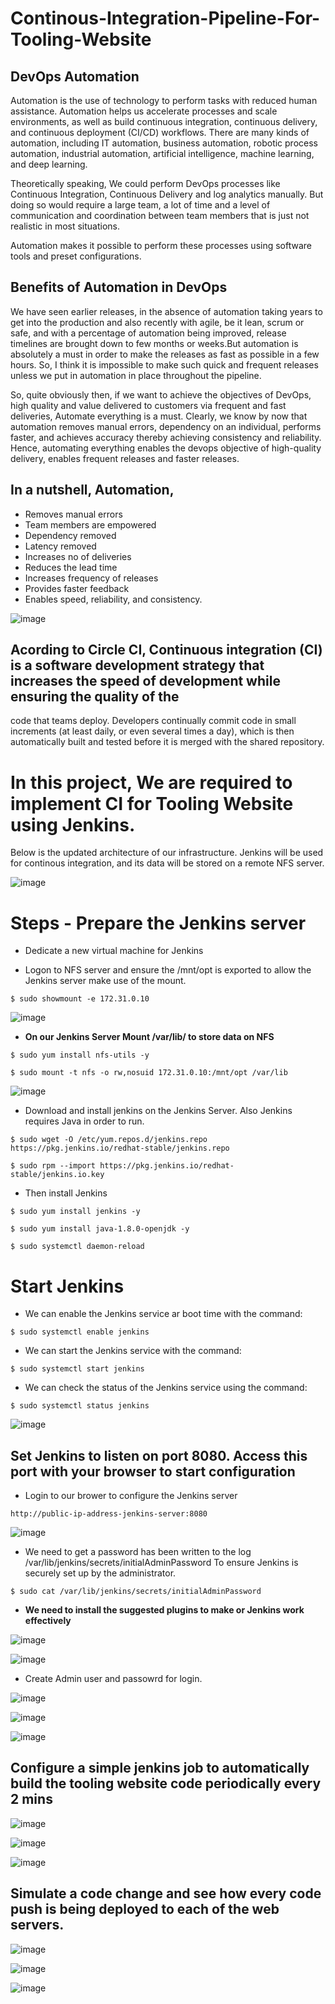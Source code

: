 # Continous-Integration-Pipeline-For-Tooling-Website

## DevOps Automation

Automation is the use of technology to perform tasks with reduced human assistance. Automation helps us accelerate processes and scale environments, as well as build continuous integration, continuous delivery, and continuous deployment (CI/CD) workflows. There are many kinds of automation, including IT automation, business automation, robotic process automation, industrial automation, artificial intelligence, machine learning, and deep learning.

Theoretically speaking, We could perform DevOps processes like Continuous Integration, Continuous Delivery and log analytics manually. But doing so would require a 
large team, a lot of time and a level of communication and coordination between team members that is just not realistic in most situations.

Automation makes it possible to perform these processes using software tools and preset configurations.


## Benefits of Automation in DevOps


We have seen earlier releases, in the absence of automation taking years to get into the production and also recently with agile, be it lean, scrum or safe, and with a percentage of automation being improved, release timelines are brought down to few months or weeks.But automation is absolutely a must in order to make the releases as fast as possible in a few hours. So, I think it is impossible to make such quick and frequent releases unless we put in automation in place throughout the pipeline.

So, quite obviously then, if we want to achieve the objectives of DevOps, high quality and value delivered to customers via frequent and fast deliveries, Automate everything is a must. Clearly, we know by now that automation removes manual errors, dependency on an individual, performs faster, and achieves accuracy thereby achieving consistency and reliability. Hence, automating everything enables the devops objective of high-quality delivery, enables frequent releases and faster
releases.



## In a nutshell, Automation,

- Removes manual errors
- Team members are empowered
- Dependency removed
- Latency removed
- Increases no of deliveries
- Reduces the lead time
- Increases frequency of releases
- Provides faster feedback
- Enables speed, reliability, and consistency.



![image](https://user-images.githubusercontent.com/85270361/168469493-6d91c256-226e-4e20-911a-38f04238752d.png)


## Acording to Circle CI, Continuous integration (CI) is a software development strategy that increases the speed of development while ensuring the quality of the 
code that teams deploy. Developers continually commit code in small increments (at least daily, or even several times a day), which is then automatically built 
and tested before it is merged with the shared repository.



# In this project, We are required to implement CI for Tooling Website using Jenkins.


Below is the updated architecture of our infrastructure. Jenkins will be used for continous integration, and its data will be stored on a remote NFS server.



![image](https://user-images.githubusercontent.com/85270361/168469571-4918b224-1933-46f0-9c13-9f7f0d89379b.png)



# Steps - Prepare the Jenkins server


- Dedicate a new virtual machine for Jenkins

- Logon to NFS server and ensure the /mnt/opt is exported to allow the Jenkins server make use of the mount.


```
$ sudo showmount -e 172.31.0.10
```



![image](https://user-images.githubusercontent.com/85270361/168469658-5e1b0813-4e2c-4aac-bb19-a269c61bd178.png)



- **On our Jenkins Server Mount /var/lib/ to store data on NFS**


```
$ sudo yum install nfs-utils -y
```


```
$ sudo mount -t nfs -o rw,nosuid 172.31.0.10:/mnt/opt /var/lib
```


![image](https://user-images.githubusercontent.com/85270361/168469833-3d8d7905-d8ed-47cd-9e4d-1b4de1065ae5.png)


- Download and install jenkins on the Jenkins Server. Also Jenkins requires Java in order to run.



```
$ sudo wget -O /etc/yum.repos.d/jenkins.repo https://pkg.jenkins.io/redhat-stable/jenkins.repo

$ sudo rpm --import https://pkg.jenkins.io/redhat-stable/jenkins.io.key
```


- Then install Jenkins


```
$ sudo yum install jenkins -y

$ sudo yum install java-1.8.0-openjdk -y
```


```
$ sudo systemctl daemon-reload
```


# Start Jenkins

- We can enable the Jenkins service ar boot time with the command:


```
$ sudo systemctl enable jenkins
```


- We can start the Jenkins service with the command:


```
$ sudo systemctl start jenkins
```

- We can check the status of the Jenkins service using the command:


```
$ sudo systemctl status jenkins
```


![image](https://user-images.githubusercontent.com/85270361/168470254-1d45ef7d-b91d-441b-bdfa-5005067bbfd1.png)



## Set Jenkins to listen on port 8080. Access this port with your browser to start configuration


- Login to our brower to configure the Jenkins server


```
http://public-ip-address-jenkins-server:8080
```


![image](https://user-images.githubusercontent.com/85270361/168470346-06f82b0c-b86c-4d1a-9b7e-156a12e9ef8a.png)


- We need to get a password has been written to the log /var/lib/jenkins/secrets/initialAdminPassword To ensure Jenkins is securely set up by the administrator.


```
$ sudo cat /var/lib/jenkins/secrets/initialAdminPassword
```


- **We need to install the suggested plugins to make or Jenkins work effectively**


![image](https://user-images.githubusercontent.com/85270361/168470434-c7207ae1-aadb-4080-af51-2c4149923c69.png)


![image](https://user-images.githubusercontent.com/85270361/168470443-91870660-cb3c-4a7a-9035-06258d2adc7b.png)


- Create Admin user and passowrd for login.


![image](https://user-images.githubusercontent.com/85270361/168470481-3f1ae4bc-a5ef-4c5d-bd49-3fa9d633777d.png)


![image](https://user-images.githubusercontent.com/85270361/168470487-5e26c12a-d97b-4072-ad89-707e1c52ed46.png)


![image](https://user-images.githubusercontent.com/85270361/168470500-8aa5df98-1c1d-4f81-9701-f4c3f203039c.png)


## Configure a simple jenkins job to automatically build the tooling website code periodically every 2 mins


![image](https://user-images.githubusercontent.com/85270361/168470530-28e522eb-bc47-4927-b4b6-1295ccad4e7d.png)



![image](https://user-images.githubusercontent.com/85270361/168470541-fd5d0a0f-09ab-40dd-b5c5-e8dc184f590b.png)



![image](https://user-images.githubusercontent.com/85270361/168470557-e9b2a783-6c7a-47a1-9f94-e3f4be4093ee.png)



## Simulate a code change and see how every code push is being deployed to each of the web servers.


![image](https://user-images.githubusercontent.com/85270361/168470593-550a58bf-decd-4cd2-8b94-8bd1b1936045.png)


![image](https://user-images.githubusercontent.com/85270361/168470611-9b0c8953-deb2-450f-b351-f27e9bdbcaac.png)


![image](https://user-images.githubusercontent.com/85270361/168470625-f68dfc07-1724-40cb-8403-4e806e1a0e3e.png)
